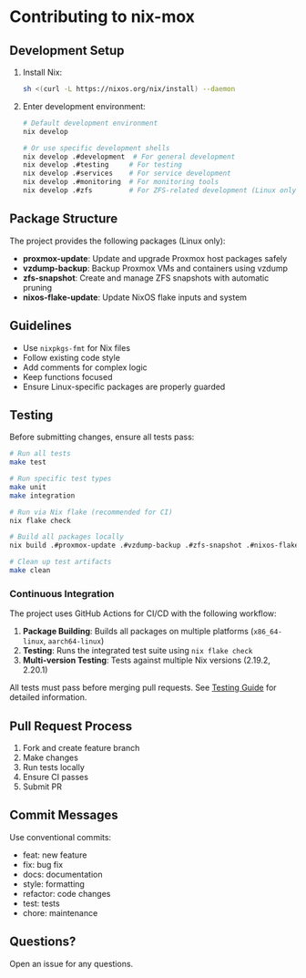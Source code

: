 # Contributing to nix-mox

## Development Setup

1. Install Nix:

   ```bash
   sh <(curl -L https://nixos.org/nix/install) --daemon
   ```

2. Enter development environment:

   ```bash
   # Default development environment
   nix develop

   # Or use specific development shells
   nix develop .#development  # For general development
   nix develop .#testing     # For testing
   nix develop .#services    # For service development
   nix develop .#monitoring  # For monitoring tools
   nix develop .#zfs         # For ZFS-related development (Linux only)
   ```

## Package Structure

The project provides the following packages (Linux only):

- **proxmox-update**: Update and upgrade Proxmox host packages safely
- **vzdump-backup**: Backup Proxmox VMs and containers using vzdump
- **zfs-snapshot**: Create and manage ZFS snapshots with automatic pruning
- **nixos-flake-update**: Update NixOS flake inputs and system

## Guidelines

- Use `nixpkgs-fmt` for Nix files
- Follow existing code style
- Add comments for complex logic
- Keep functions focused
- Ensure Linux-specific packages are properly guarded

## Testing

Before submitting changes, ensure all tests pass:

```bash
# Run all tests
make test

# Run specific test types
make unit
make integration

# Run via Nix flake (recommended for CI)
nix flake check

# Build all packages locally
nix build .#proxmox-update .#vzdump-backup .#zfs-snapshot .#nixos-flake-update

# Clean up test artifacts
make clean
```

### Continuous Integration

The project uses GitHub Actions for CI/CD with the following workflow:

1. **Package Building**: Builds all packages on multiple platforms (`x86_64-linux`, `aarch64-linux`)
2. **Testing**: Runs the integrated test suite using `nix flake check`
3. **Multi-version Testing**: Tests against multiple Nix versions (2.19.2, 2.20.1)

All tests must pass before merging pull requests. See [Testing Guide](./guides/testing.md) for detailed information.

## Pull Request Process

1. Fork and create feature branch
2. Make changes
3. Run tests locally
4. Ensure CI passes
5. Submit PR

## Commit Messages

Use conventional commits:

- feat: new feature
- fix: bug fix
- docs: documentation
- style: formatting
- refactor: code changes
- test: tests
- chore: maintenance

## Questions?

Open an issue for any questions.
